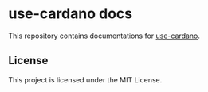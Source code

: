 # use-cardano docs

This repository contains documentations for [use-cardano](https://github.com/use-cardano/use-cardano).

## License

This project is licensed under the MIT License.
